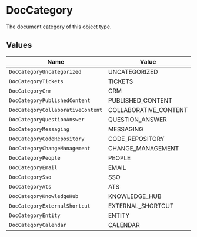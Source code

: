 # DocCategory

The document category of this object type.


## Values

| Name                              | Value                             |
| --------------------------------- | --------------------------------- |
| `DocCategoryUncategorized`        | UNCATEGORIZED                     |
| `DocCategoryTickets`              | TICKETS                           |
| `DocCategoryCrm`                  | CRM                               |
| `DocCategoryPublishedContent`     | PUBLISHED_CONTENT                 |
| `DocCategoryCollaborativeContent` | COLLABORATIVE_CONTENT             |
| `DocCategoryQuestionAnswer`       | QUESTION_ANSWER                   |
| `DocCategoryMessaging`            | MESSAGING                         |
| `DocCategoryCodeRepository`       | CODE_REPOSITORY                   |
| `DocCategoryChangeManagement`     | CHANGE_MANAGEMENT                 |
| `DocCategoryPeople`               | PEOPLE                            |
| `DocCategoryEmail`                | EMAIL                             |
| `DocCategorySso`                  | SSO                               |
| `DocCategoryAts`                  | ATS                               |
| `DocCategoryKnowledgeHub`         | KNOWLEDGE_HUB                     |
| `DocCategoryExternalShortcut`     | EXTERNAL_SHORTCUT                 |
| `DocCategoryEntity`               | ENTITY                            |
| `DocCategoryCalendar`             | CALENDAR                          |